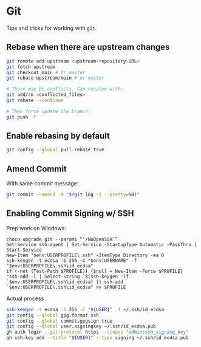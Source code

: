 # Git

Tips and tricks for working with `git`.

## Rebase when there are upstream changes

```bash
git remote add upstream <upstream-repository-URL>
git fetch upstream
git checkout main # Or master
git rebase upstream/main # or master

# There may be conflicts. Can resolve with:
git add/rm <conflicted_files>
git rebase --continue

# Then force update the branch:
git push -f
```

## Enable rebasing by default

```bash
git config --global pull.rebase true
```

## Amend Commit

With same commit message:

```bash
git commit --amend -m "$(git log -1 --pretty=%B)"
```

## Enabling Commit Signing w/ SSH

Prep work on Windows:

```pwsh
choco upgrade git --params “‘/NoOpenSSH’”
Get-Service ssh-agent | Set-Service -StartupType Automatic -PassThru | Start-Service
New-Item "$env:USERPROFILE\.ssh" -ItemType Directory -ea 0
ssh-keygen -t ecdsa -b 256 -C "$env:USERNAME" -f "$env:USERPROFILE\.ssh\id_ecdsa"
if (-not (Test-Path $PROFILE)) {$null = New-Item -Force $PROFILE}
"ssh-add -l | Select-String `$(ssh-keygen -lf `$env:USERPROFILE\.ssh\id_ecdsa) || ssh-add  `$env:USERPROFILE\.ssh\id_ecdsa" >> $PROFILE
```

Actual process

```bash
ssh-keygen -t ecdsa -b 256 -C "${USER}" -f ~/.ssh/id_ecdsa
git config --global gpg.format ssh
git config --global commit.gpgsign true
git config --global user.signingkey ~/.ssh/id_ecdsa.pub
gh auth login --git-protocol https --scopes "admin:ssh_signing_key"
gh ssh-key add --title "${USER}" --type signing ~/.ssh/id_ecdsa.pub
```
